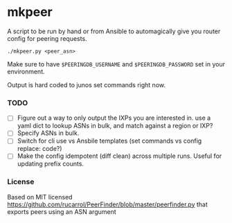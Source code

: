 # mkpeer

A script to be run by hand or from Ansible to automagically give you router config for peering requests.

`./mkpeer.py <peer_asn>`

Make sure to have `$PEERINGDB_USERNAME` and `$PEERINGDB_PASSWORD` set in your environment.

Output is hard coded to junos set commands right now.

### TODO

 - [ ] Figure out a way to only output the IXPs you are interested in.
       use a yaml dict to lookup ASNs in bulk, and match against a region or IXP?
 - [ ] Specify ASNs in bulk.
 - [ ] Switch for cli use vs Ansbile templates (set commands vs config replace: code?)
 - [ ] Make the config idempotent (diff clean) across multiple runs. Useful for updating prefix counts.

 ### License
 Based on MIT licensed https://github.com/rucarrol/PeerFinder/blob/master/peerfinder.py that exports peers using an ASN argument
